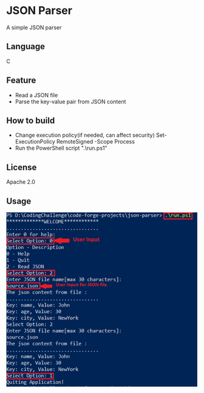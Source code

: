 # JSON Parser
A simple JSON parser

## Language
C

## Feature
- Read a JSON file
- Parse the key-value pair from JSON content

## How to build
- Change execution policy(if needed, can affect security)
Set-ExecutionPolicy RemoteSigned -Scope Process
- Run the PowerShell script ".\run.ps1"
  
## License
Apache 2.0

## Usage
![Usage](img/usage.png?raw=true "Usage")


 

